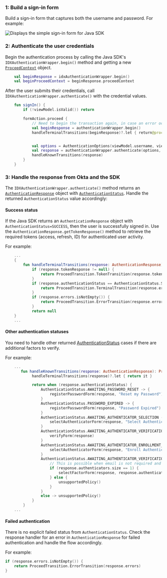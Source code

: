 ### 1: Build a sign-in form

Build a sign-in form that captures both the username and password. For example:

<div class="half">

![Displays the simple sign-in form for Java SDK](/img/oie-embedded-sdk/oie-embedded-sdk-use-case-simple-sign-on-screenshot-sign-in-java.png)

</div>

### 2: Authenticate the user credentials

Begin the authentication process by calling the Java SDK's `IDXAuthenticationWrapper.begin()` method and getting a new [`ProceedContext`](https://github.com/okta/okta-idx-java/blob/master/api/src/main/java/com/okta/idx/sdk/api/client/ProceedContext.java) object.

```kotlin
    val beginResponse = idxAuthenticationWrapper.begin()
    val beginProceedContext = beginResponse.proceedContext
```

After the user submits their credentials, call `IDXAuthenticationWrapper.authenticate()` with the credential values.

```kotlin
    fun signIn() {
        if (!viewModel.isValid()) return

        formAction.proceed {
            // Need to begin the transaction again, in case an error occurred.
            val beginResponse = authenticationWrapper.begin()
            handleTerminalTransitions(beginResponse)?.let { return@proceed it }


            val options = AuthenticationOptions(viewModel.username, viewModel.password)
            val response = authenticationWrapper.authenticate(options, beginResponse.proceedContext)
            handleKnownTransitions(response)
        }
    }
```

### 3: Handle the response from Okta and the SDK

The `IDXAuthenticationWrapper.authenticate()` method returns an [`AuthenticationResponse`](https://github.com/okta/okta-idx-java/blob/master/api/src/main/java/com/okta/idx/sdk/api/response/AuthenticationResponse.java) object with [`AuthenticationStatus`](https://github.com/okta/okta-idx-java/blob/master/api/src/main/java/com/okta/idx/sdk/api/model/AuthenticationStatus.java). Handle the returned `AuthenticationStatus` value accordingly:

#### Success status

If the Java SDK returns an `AuthenticationResponse` object with `AuthenticationStatus=SUCCESS`, then the user is successfully signed in. Use the `AuthenticationResponse.getTokenResponse()` method to retrieve the required tokens (access, refresh, ID) for authenticated user activity.

For example:

```kotlin
    ...
    {
        fun handleTerminalTransitions(response: AuthenticationResponse): ProceedTransition? {
            if (response.tokenResponse != null) {
                return ProceedTransition.TokenTransition(response.tokenResponse)
            }
            if (response.authenticationStatus == AuthenticationStatus.SKIP_COMPLETE) {
                return ProceedTransition.TerminalTransition(response.errors ?: emptyList())
            }
            if (response.errors.isNotEmpty()) {
                return ProceedTransition.ErrorTransition(response.errors)
            }
            return null
    }
    ...
```

#### Other authentication statuses

You need to handle other returned [AuthenticationStatus](https://github.com/okta/okta-idx-java/blob/master/api/src/main/java/com/okta/idx/sdk/api/model/AuthenticationStatus.java) cases if there are additional factors to verify.

For example:

```kotlin
    ...
       fun handleKnownTransitions(response: AuthenticationResponse): ProceedTransition {
            handleTerminalTransitions(response)?.let { return it }

            return when (response.authenticationStatus) {
                AuthenticationStatus.AWAITING_PASSWORD_RESET -> {
                    registerPasswordForm(response, "Reset my Password")
                }
                AuthenticationStatus.PASSWORD_EXPIRED -> {
                    registerPasswordForm(response, "Password Expired")
                }
                AuthenticationStatus.AWAITING_AUTHENTICATOR_SELECTION -> {
                    selectAuthenticatorForm(response, "Select Authenticator")
                }
                AuthenticationStatus.AWAITING_AUTHENTICATOR_VERIFICATION -> {
                    verifyForm(response)
                }
                AuthenticationStatus.AWAITING_AUTHENTICATOR_ENROLLMENT_SELECTION -> {
                    selectAuthenticatorForm(response, "Enroll Authenticator")
                }
                AuthenticationStatus.AWAITING_AUTHENTICATOR_VERIFICATION_DATA -> {
                    // This is possible when email is not required and you're authenticating without verifying email.
                    if (response.authenticators.size == 1) {
                        selectFactorForm(response, response.authenticators.first().factors, "Select Factor")
                    } else {
                        unsupportedPolicy()
                    }
                }
                else -> unsupportedPolicy()
            }
        }
    ...
```

#### Failed authentication

There is no explicit failed status from `AuthenticationStatus`. Check the response handler for an error in `AuthenticationResponse` for failed authentication and handle the flow accordingly.

For example:

```kotlin
if (response.errors.isNotEmpty()) {
    return ProceedTransition.ErrorTransition(response.errors)
}
```
